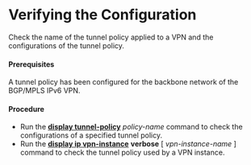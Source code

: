 Verifying the Configuration
===========================

Check the name of the tunnel policy applied to a VPN and the configurations of the tunnel policy.

#### Prerequisites

A tunnel policy has been configured for the backbone network of the BGP/MPLS IPv6 VPN.
#### Procedure

* Run the [**display tunnel-policy**](cmdqueryname=display+tunnel-policy) *policy-name* command to check the configurations of a specified tunnel policy.
* Run the [**display ip vpn-instance**](cmdqueryname=display+ip+vpn-instance) **verbose** [ *vpn-instance-name* ] command to check the tunnel policy used by a VPN instance.